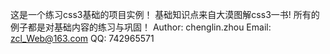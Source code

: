 这是一个练习css3基础的项目实例！
基础知识点来自大漠图解css3一书!
所有的例子都是对基础内容的练习与巩固！
Author: chenglin.zhou
Email: zcl_Web@163.com
QQ: 742965571